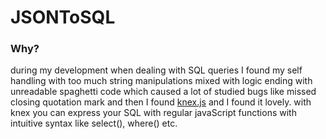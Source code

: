 # JSONToSQL

### Why?

during my development when dealing with SQL queries I found my self handling with too much string manipulations mixed with logic ending with unreadable spaghetti code which caused a lot of studied bugs like missed closing quotation mark and <other examples>
then I found [knex.js](http://knexjs.org) and I found it lovely. with knex you can express your SQL with regular javaScript functions with intuitive syntax like select(), where() etc.